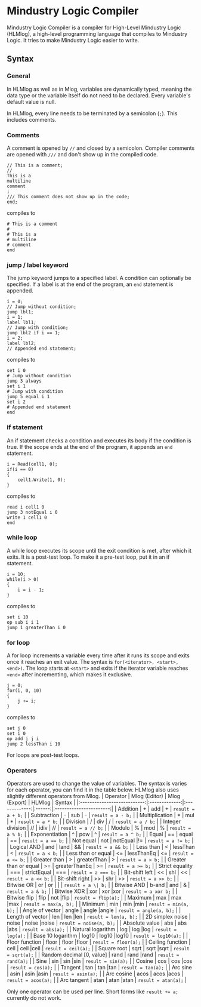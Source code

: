 # Mindustry Logic Compiler
Mindustry Logic Compiler is a compiler for High-Level Mindustry Logic (HLMlog), a high-level programming language that compiles to Mindustry Logic. It tries to make Mindustry Logic easier to write.
## Syntax
### General
In HLMlog as well as in Mlog, variables are dynamically typed, meaning the data type or the variable itself do not need to be declared. Every variable's default value is null.

In HLMlog, every line needs to be terminated by a semicolon (`;`). This includes comments.
### Comments
A comment is opened by `//` and closed by a semicolon. Compiler comments are opened with `///` and don't show up in the compiled code.
```
// This is a comment;
//
This is a
multiline
comment
;
/// This comment does not show up in the code;
end;
```
compiles to
```
# This is a comment
# 
# This is a
# multiline
# comment
end
```
### jump / label keyword
The jump keyword jumps to a specified label. A condition can optionally be specified. If a label is at the end of the program, an `end` statement is appended.
```
i = 0;
// Jump without condition;
jump lbl1;
i = 1;
label lbl1;
// Jump with condition;
jump lbl2 if i == 1;
i = 2;
label lbl2;
// Appended end statement;
```
compiles to
```
set i 0
# Jump without condition
jump 3 always
set i 1
# Jump with condition
jump 5 equal i 1
set i 2
# Appended end statement
end
```
### if statement
An if statement checks a condition and executes its body if the condition is true. If the scope ends at the end of the program, it appends an `end` statement.
```
i = Read(cell1, 0);
if(i == 0)
{
    cell1.Write(1, 0);
}
```
compiles to
```
read i cell1 0
jump 3 notEqual i 0
write 1 cell1 0
end
```
### while loop
A while loop executes its scope until the exit condition is met, after which it exits. It is a post-test loop. To make it a pre-test loop, put it in an if statement.
```
i = 10;
while(i > 0)
{
    i = i - 1;
}
```
compiles to
```
set i 10
op sub i i 1
jump 1 greaterThan i 0
```
### for loop
A for loop increments a variable every time after it runs its scope and exits once it reaches an exit value. The syntax is `for(<iterator>, <start>, <end>)`. The loop starts at `<start>` and exits if the iterator variable reaches `<end>` after incrementing, which makes it exclusive.
```
j = 0;
for(i, 0, 10)
{
    j += i;
}
```
compiles to
```
set j 0
set i 0
op add j j i
jump 2 lessThan i 10
```
For loops are post-test loops.
### Operators
Operators are used to change the value of variables. The syntax is varies for each operator, you can find it in the table below. HLMlog also uses slightly different operators from Mlog.
| Operator                    | Mlog (Editor) | Mlog (Export) | HLMlog | Syntax                  |
|:---------------------------:|:-------------:|:-------------:|:------:|:-----------------------:|
| Addition                    | \+            | add           | \+     | `result = a + b;`       |
| Subtraction                 | \-            | sub           | \-     | `result = a - b;`       |
| Multiplication              | \*            | mul           | \*     | `result = a * b;`       |
| Division                    | /             | div           | /      | `result = a / b;`       |
| Integer division            | //            | idiv          | //     | `result = a // b;`      |
| Modulo                      | %             | mod           | %      | `result = a % b;`       |
| Exponentiation              | ^             | pow           | ^      | `result = a ^ b;`       |
| Equal                       | ==            | equal         | ==     | `result = a == b;`      |
| Not equal                   | not           | notEqual      |!=      | `result = a != b;`      |
| Logical AND                 | and           | land          | &&     | `result = a && b;`      |
| Less than                   | <             | lessThan      | <      | `result = a < b;`       |
| Less than or equal          | <=            | lessThanEq    | <=     | `result = a <= b;`      |
| Greater than                | \>            | greaterThan   | \>     | `result = a > b;`       |
| Greater than or equal       | \>=           | greaterThanEq | \>=    | `result = a >= b;`      |
| Strict equality             | ===           | strictEqual   | ===    | `result = a === b;`     |
| Bit-shift left              | <<            | shl           | <<     | `result = a << b;`      |
| Bit-shift right             | \>\>          | shr           | \>\>   | `result = a >> b;`      |
| Bitwise OR                  | or            | or            | \|     | `result = a \| b;`      |
| Bitwise AND                 | b-and         | and           | &      | `result = a & b;`       |
| Bitwise XOR                 | xor           | xor           |xor     | `result = a xor b;`     |
| Bitwise flip                | flip          | not           |flip    | `result = flip(a);`     |
| Maximum                     | max           | max           |max     | `result = max(a, b);`   |
| Minimum                     | min           | min           |min     | `result = min(a, b);`   |
| Angle of vector             | angle         | angle         |angle   | `result = angle(a, b);` |
| Length of vector            | len           | len           |len     | `result = len(a, b);`   |
| 2D simplex noise            | noise         | noise         |noise   | `result = noise(a, b);` |
| Absolute value              | abs           | abs           |abs     | `result = abs(a);`      |
| Natural logarithm           | log           | log           |log     | `result = log(a);`      |
| Base 10 logarithm           | log10         | log10         |log10   | `result = log10(a);`    |
| Floor function              | floor         | floor         |floor   | `result = floor(a);`    |
| Ceiling function            | ceil          | ceil          |ceil    | `result = ceil(a);`     |
| Square root                 | sqrt          | sqrt          |sqrt    | `result = sqrt(a);`     |
| Random decimal \[0, value\] | rand          | rand          |rand    | `result = rand(a);`     |
| Sine                        | sin           | sin           |sin     | `result = sin(a);`      |
| Cosine                      | cos           | cos           |cos     | `result = cos(a);`      |
| Tangent                     | tan           | tan           |tan     | `result = tan(a);`      |
| Arc sine                    | asin          | asin          |asin    | `result = asin(a);`     |
| Arc cosine                  | acos          | acos          |acos    | `result = acos(a);`     |
| Arc tangent                 | atan          | atan          |atan    | `result = atan(a);`     |

Only one operator can be used per line. Short forms like `result += a;` currently do not work.
